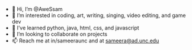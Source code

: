 - 👋 Hi, I’m @AweSsam
- 👀 I’m interested in coding, art, writing, singing, video editing, and game dev
- 🌱 I’ve learned python, java, html, css, and javascript
- 💞️ I’m looking to collaborate on projects
- 📫 Reach me at in/sameeraunc and at sameera@ad.unc.edu

<!---
AweSsam/AweSsam is a ✨ special ✨ repository because its `README.md` (this file) appears on your GitHub profile.
You can click the Preview link to take a look at your changes.
--->
